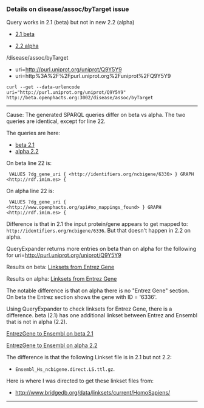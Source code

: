 
### Details on disease/assoc/byTarget issue

Query works in 2.1 (beta) but not in new 2.2 (alpha)

* [2.1 beta](https://beta.openphacts.org/2.1/disease/assoc/byTarget?uri=http%3A%2F%2Fpurl.uniprot.org%2Funiprot%2FQ9Y5Y9&app_id=f91c5b2b&app_key=18a5d823d0e4933ac5fe22a3d52974c1)

* [2.2 alpha](http://alpha.openphacts.org:3002/disease/assoc/byTarget?uri=http%3A%2F%2Fpurl.uniprot.org%2Funiprot%2FQ9Y5Y9)

/disease/assoc/byTarget

* uri=http://purl.uniprot.org/uniprot/Q9Y5Y9
* uri=http%3A%2F%2Fpurl.uniprot.org%2Funiprot%2FQ9Y5Y9

```
curl --get --data-urlencode uri="http://purl.uniprot.org/uniprot/Q9Y5Y9" http://beta.openphacts.org:3002/disease/assoc/byTarget
```

----

Cause: The generated SPARQL queries differ on beta vs alpha.  The two queries are identical, except for line 22.

The queries are here:

* [beta 2.1](beta-2.1.sparql)
* [alpha 2.2](alpha-2.2.sparql)

On beta line 22 is:
```
 VALUES ?dg_gene_uri { <http://identifiers.org/ncbigene/6336> } GRAPH <http://rdf.imim.es> {
```

On alpha line 22 is:
```
 VALUES ?dg_gene_uri { <http://www.openphacts.org/api#no_mappings_found> } GRAPH <http://rdf.imim.es> {
```

Difference is that in 2.1 the input protein/gene appears to get mapped to:  `http://identifiers.org/ncbigene/6336`.
But that doesn't happen in 2.2 on alpha.

QueryExpander returns more entries on beta than on alpha for the following for uri=http://purl.uniprot.org/uniprot/Q9Y5Y9 

Results on beta: [Linksets from Entrez Gene](
http://beta.openphacts.org:3004/QueryExpander/mapUri?Uri=http%3A%2F%2Fpurl.uniprot.org%2Funiprot%2FQ9Y5Y9&lensUri=http%3A%2F%2Fopenphacts.org%2Fspecs%2F%2FLens%2FDefault&Pattern+Filter=&overridePredicateURI=&format=text%2Fhtml
)

Results on alpha: [Linksets from Entrez Gene](
http://alpha.openphacts.org:3004/QueryExpander/mapUri?Uri=http%3A%2F%2Fpurl.uniprot.org%2Funiprot%2FQ9Y5Y9&lensUri=http%3A%2F%2Fopenphacts.org%2Fspecs%2F%2FLens%2FDefault&Pattern+Filter=&overridePredicateURI=&format=text%2Fhtml
)

The notable difference is that on alpha there is no "Entrez Gene" section.  On beta the Entrez section shows
the gene with ID = '6336'.

Using QueryExpander to check linksets for Entrez Gene, there is a difference.  beta (2.1) has one additional
linkset between Entrez and Ensembl that is not in alpha (2.2).

[EntrezGene to Ensembl on beta 2.1](
http://beta.openphacts.org:3004/QueryExpander/mappingSet?sourceCode=L&targetCode=En&lensUri=All)

[EntrezGene to Ensembl on alpha 2.2](
http://alpha.openphacts.org:3004/QueryExpander/mappingSet?sourceCode=L&targetCode=En&lensUri=All)

The difference is that the following Linkset file is in 2.1 but not 2.2:
 
* `Ensembl_Hs_ncbigene.direct.LS.ttl.gz`.

Here is where I was directed to get these linkset files from:

* http://www.bridgedb.org/data/linksets/current/HomoSapiens/


----
